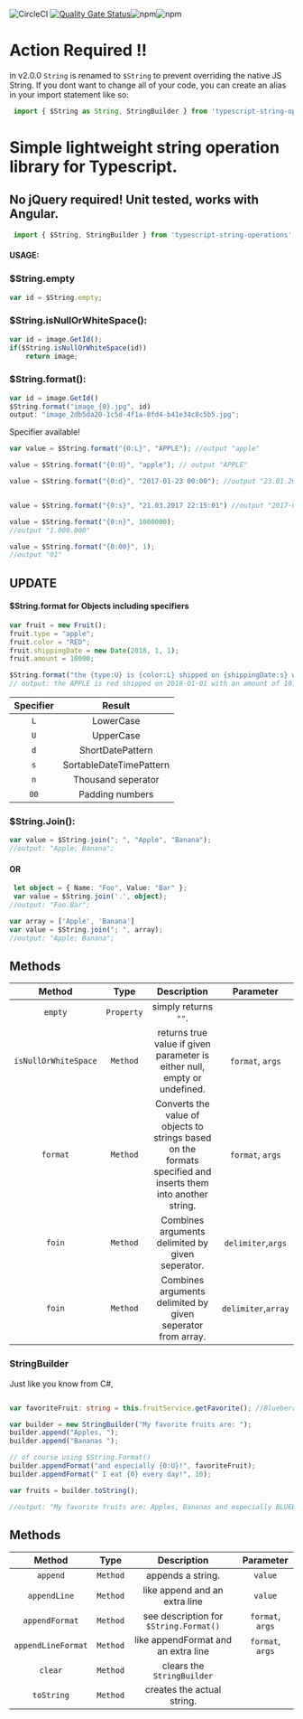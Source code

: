 

![CircleCI](https://img.shields.io/circleci/build/github/iwt-svenulrich/typescript-string-operations?logo=circleci&token=e3f75ec3d21d6da12384faf594c9d05fe9f65747)
[![Quality Gate Status](https://sonarcloud.io/api/project_badges/measure?project=sevensc_typescript-string-operations&metric=alert_status)](https://sonarcloud.io/dashboard?id=sevensc_typescript-string-operations)![npm](https://img.shields.io/npm/v/typescript-string-operations)![npm](https://img.shields.io/npm/dw/typescript-string-operations)

# Action Required !!
in v2.0.0 `String` is renamed to `$String` to prevent overriding the native JS String. If you dont want to change all of your code,
you can create an alias in your import statement like so:

```typescript
 import { $String as String, StringBuilder } from 'typescript-string-operations';
 ```

# Simple lightweight string operation library for Typescript.
## No jQuery required! Unit tested, works with Angular.


```typescript
 import { $String, StringBuilder } from 'typescript-string-operations';
 ```

#### USAGE:

### $String.empty
```typescript
var id = $String.empty;
```

### $String.isNullOrWhiteSpace():
```typescript
var id = image.GetId();
if($String.isNullOrWhiteSpace(id))
	return image;
```
### $String.format():

```typescript
var id = image.GetId()
$String.format("image_{0}.jpg", id)
output: "image_2db5da20-1c5d-4f1a-8fd4-b41e34c8c5b5.jpg";
```

Specifier available!
```typescript
var value = $String.format("{0:L}", "APPLE"); //output "apple"

value = $String.format("{0:U}", "apple"); // output "APPLE"

value = $String.format("{0:d}", "2017-01-23 00:00"); //output "23.01.2017"


value = $String.format("{0:s}", "21.03.2017 22:15:01") //output "2017-03-21T22:15:01"

value = $String.format("{0:n}", 1000000);
//output "1.000.000"

value = $String.format("{0:00}", 1);
//output "01"
```

## UPDATE
#### $String.format for Objects including specifiers

```typescript
var fruit = new Fruit();
fruit.type = "apple";
fruit.color = "RED";
fruit.shippingDate = new Date(2018, 1, 1);
fruit.amount = 10000;

$String.format("the {type:U} is {color:L} shipped on {shippingDate:s} with an amount of {amount:n}", fruit);
// output: the APPLE is red shipped on 2018-01-01 with an amount of 10.000

```


|	Specifier	  |	 			Result 	   	    |
| :-------------: |:---------------------------:|
|		`L`		  |	LowerCase					|
|		`U`		  |	UpperCase					|
|		`d`		  |	ShortDatePattern			|
|		`s`		  |	SortableDateTimePattern		|
|		`n`		  |	Thousand seperator			|
|		`00`	  |	Padding numbers				|



### $String.Join():

```typescript
var value = $String.join("; ", "Apple", "Banana");
//output: "Apple; Banana";
```
#### OR

```typescript
 let object = { Name: "Foo", Value: "Bar" };
 var value = $String.join('.', object);
//output: "Foo.Bar";

var array = ['Apple', 'Banana']
var value = $String.join("; ", array);
//output: "Apple; Banana";
```

## Methods

| Method                    |  Type       |       Description          | Parameter  |
| :------------------------:|:-----------:|:--------------------------:|:----------:|
|  `empty`                  | `Property`  |    simply returns `""`.    |
| `isNullOrWhiteSpace`      | `Method`    | returns true value if given parameter is either null, empty or undefined. | `format`, `args`
| `format`                  | `Method`    | Converts the value of objects to strings based on the formats specified and inserts them into another string. | `format`, `args`
| `foin`                    | `Method`    |   Combines arguments delimited by given seperator.| `delimiter`,`args`
| `foin`                    | `Method`    |   Combines arguments delimited by given seperator from array. | `delimiter`,`array` |


### StringBuilder

Just like you know from C#,


```typescript

var favoriteFruit: string = this.fruitService.getFavorite(); //Blueberries

var builder = new StringBuilder("My favorite fruits are: ");
builder.append("Apples, ");
builder.append("Bananas ");

// of course using $String.Format()
builder.appendFormat("and especially {0:U}!", favoriteFruit);
builder.appendFormat(" I eat {0} every day!", 10);

var fruits = builder.toString();

//output: "My favorite fruits are: Apples, Bananas and especially BLUEBERRIES! I eat 10 every day!";

```
## Methods

| Method                    |  Type       |       Description          | Parameter  |
| :------------------------:|:-----------:|:--------------------------:|:----------:|
|  `append`                 | `Method`    |    appends a string.       | `value`    |
|  `appendLine`             | `Method`    |    like append and an extra line        | `value`    |
|  `appendFormat`           | `Method`    |    see description for `$String.Format()`| `format`, `args`|
|  `appendLineFormat`       | `Method`    |    like appendFormat and an extra line | `format`, `args`|
|  `clear`		            | `Method`    |    clears the `StringBuilder`   |       |
|  `toString`	            | `Method`    |    creates the actual string.  |       |